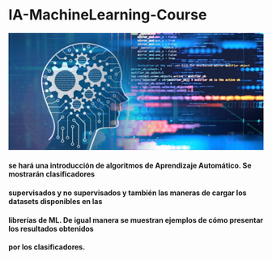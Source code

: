 # IA-MachineLearning-Course
![](https://github.com/YESUBZERO/IA-MachineLearning-Course/blob/main/git.png)

#### se hará una introducción de algoritmos de Aprendizaje Automático. Se mostrarán clasificadores 
#### supervisados y no supervisados y también las maneras de cargar los datasets disponibles en las 
#### librerías de ML. De igual manera se muestran ejemplos de cómo presentar los resultados obtenidos 
#### por los clasificadores.
